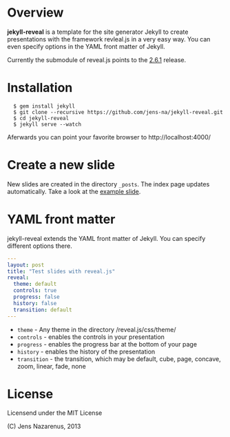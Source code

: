 Overview
========
**jekyll-reveal** is a template for the site generator Jekyll to create presentations
with the framework revleal.js in a very easy way. You can even specify options
in the YAML front matter of Jekyll.

Currently the submodule of reveal.js points to the [2.6.1](https://github.com/hakimel/reveal.js/releases/tag/2.6.1) release.

Installation
============

```
  $ gem install jekyll  
  $ git clone --recursive https://github.com/jens-na/jekyll-reveal.git
  $ cd jekyll-reveal
  $ jekyll serve --watch
```

Aferwards you can point your favorite browser to http://localhost:4000/

Create a new slide
==================
New slides are created in the directory `_posts`. The index page updates
automatically. Take a look at the [example slide](https://github.com/jens-na/jekyll-reveal/blob/master/_posts/2013-12-07-test-reveal-slides.html).

YAML front matter
=================
jekyll-reveal extends the YAML front matter of Jekyll. You can specify
different options there.

```yml
---
layout: post
title: "Test slides with reveal.js"
reveal:
  theme: default
  controls: true
  progress: false
  history: false
  transition: default
---
```

- `theme` - Any theme in the directory /reveal.js/css/theme/
- `controls` - enables the controls in your presentation
- `progress` - enables the progress bar at the bottom of your page
- `history` - enables the history of the presentation
- `transition` - the transition, which may be default, cube, page, concave, zoom, linear, fade, none

License
=======
Licensend under the MIT License

(C) Jens Nazarenus, 2013
